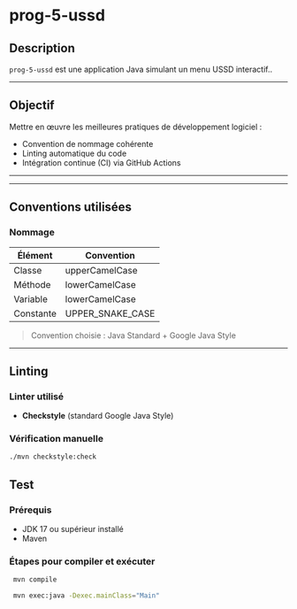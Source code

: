 # prog-5-ussd

## Description

`prog-5-ussd` est une application Java simulant un menu USSD interactif..

---

##  Objectif

Mettre en œuvre les meilleures pratiques de développement logiciel :

- Convention de nommage cohérente
- Linting automatique du code
- Intégration continue (CI) via GitHub Actions

---
---

## Conventions utilisées

### Nommage

| Élément        | Convention       |
|----------------|------------------|
| Classe         | upperCamelCase   |
| Méthode        | lowerCamelCase   |
| Variable       | lowerCamelCase   |
| Constante      | UPPER_SNAKE_CASE |

> Convention choisie : Java Standard + Google Java Style

---

## Linting

### Linter utilisé

- **Checkstyle** (standard Google Java Style)

### Vérification manuelle

```bash
./mvn checkstyle:check
```

## Test

### Prérequis
- JDK 17 ou supérieur installé
- Maven
### Étapes pour compiler et exécuter
```bash
 mvn compile
```

```bash
 mvn exec:java -Dexec.mainClass="Main"
```